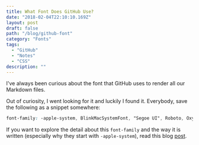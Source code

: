 ```yaml
---
title: What Font Does GitHub Use?
date: "2018-02-04T22:10:10.169Z"
layout: post
draft: false
path: "/blog/github-font"
category: "Fonts"
tags:
  - "GitHub"
  - "Notes"
  - "CSS"
description: ""
---
```


I've always been curious about the font that GitHub uses to render all our Markdown files.

Out of curiosity, I went looking for it and luckily I found it. Everybody, save the following as a snippet somewhere:

```css
font-family: -apple-system, BlinkMacSystemFont, "Segoe UI", Roboto, Oxygen, Ubuntu, Cantarell, "Fira Sans", "Droid Sans", "Helvetica Neue", Arial, sans-serif, "Apple Color Emoji", "Segoe UI Emoji", "Segoe UI Symbol";
```

If you want to explore the detail about this `font-family` and the way it is written (especially why they start with `-apple-system`), read this blog [post](https://medium.design/system-shock-6b1dc6d6596f).